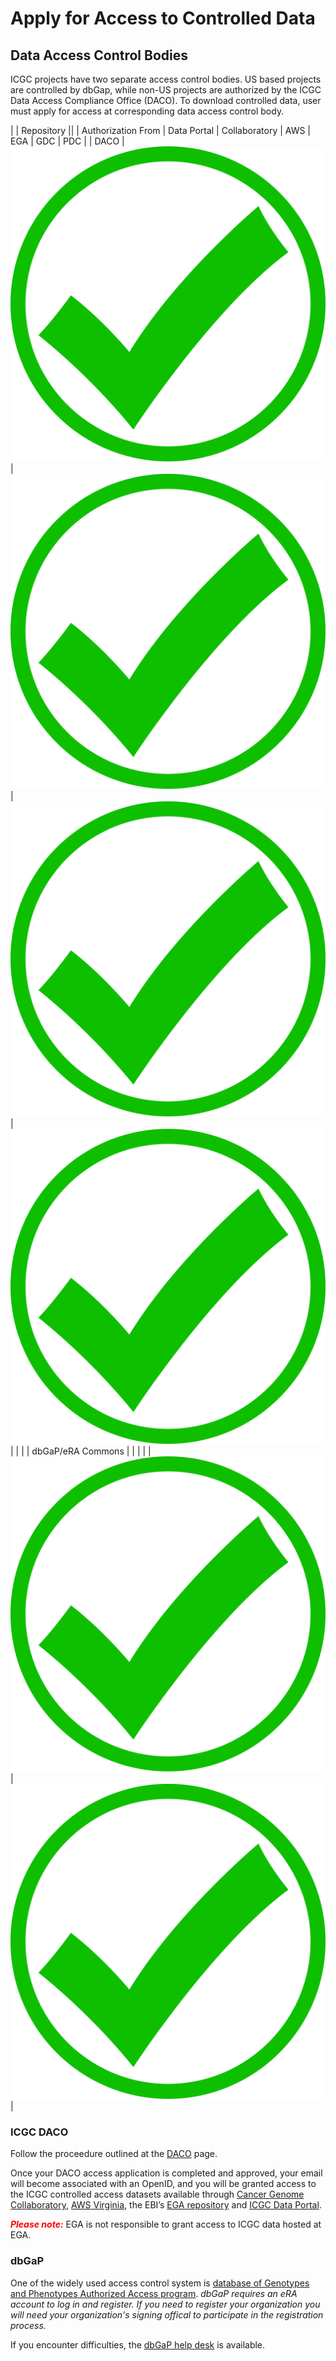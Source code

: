 # Apply for Access to Controlled Data


## Data Access Control Bodies

ICGC projects have two separate access control bodies. US based projects are controlled by dbGap, while non-US projects are authorized by the ICGC Data Access Compliance Office (DACO). To download controlled data, user must apply for access at corresponding data access control body.


|	                |                         Repository                            ||
|  Authorization From	| Data Portal |	Collaboratory |	AWS    |  EGA   | GDC   |  PDC   |
|    DACO	        |    ![tick](images/green_checkmark.png)   | ![tick](images/green_checkmark.png)  |  ![tick](images/green_checkmark.png) | ![tick](images/green_checkmark.png)	|       |        |
|   dbGaP/eRA Commons	|             |               |        |        | ![tick](images/green_checkmark.png)	| ![tick](images/green_checkmark.png) |


### ICGC DACO

Follow the proceedure outlined at the [DACO](https://icgc.org/daco) page.

Once your DACO access application is completed and approved, your email will become associated with an OpenID, and you will be granted access to the ICGC controlled access datasets available through [Cancer Genome Collaboratory](repositories/#collaboratory), [AWS Virginia](repositories/#aws), the EBI’s [EGA repository](repositories/#ega) and [ICGC Data Portal](https://dcc.icgc.org/releases).

<span style="color:red">***Please note:***</span> EGA is not responsible to grant access to ICGC data hosted at EGA.


### dbGaP

One of the widely used access control system is [database of Genotypes and Phenotypes Authorized Access program](https://dbgap.ncbi.nlm.nih.gov/aa/wga.cgi?page=login). _dbGaP requires an eRA account to log in and register. If you need to register your organization you will need your organization's signing offical to participate in the registration process._

If you encounter difficulties, the [dbGaP help desk](https://dbgap.ncbi.nlm.nih.gov/aa/wga.cgi?page=email&filter=from&from=login) is available.

